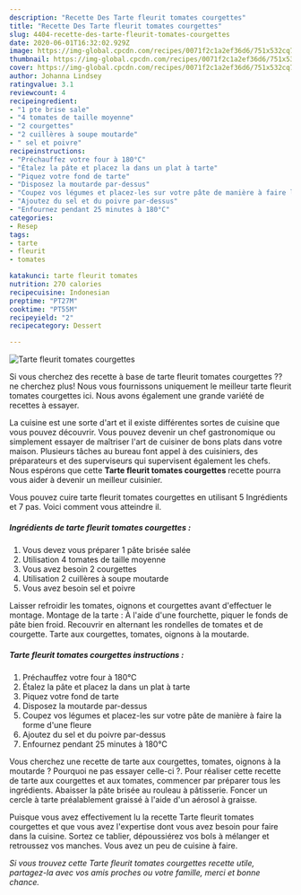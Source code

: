 ```yaml
---
description: "Recette Des Tarte fleurit tomates courgettes"
title: "Recette Des Tarte fleurit tomates courgettes"
slug: 4404-recette-des-tarte-fleurit-tomates-courgettes
date: 2020-06-01T16:32:02.929Z
image: https://img-global.cpcdn.com/recipes/0071f2c1a2ef36d6/751x532cq70/tarte-fleurit-tomates-courgettes-photo-principale-de-la-recette.jpg
thumbnail: https://img-global.cpcdn.com/recipes/0071f2c1a2ef36d6/751x532cq70/tarte-fleurit-tomates-courgettes-photo-principale-de-la-recette.jpg
cover: https://img-global.cpcdn.com/recipes/0071f2c1a2ef36d6/751x532cq70/tarte-fleurit-tomates-courgettes-photo-principale-de-la-recette.jpg
author: Johanna Lindsey
ratingvalue: 3.1
reviewcount: 4
recipeingredient:
- "1 pte brise sale"
- "4 tomates de taille moyenne"
- "2 courgettes"
- "2 cuillères à soupe moutarde"
- " sel et poivre"
recipeinstructions:
- "Préchauffez votre four à 180°C"
- "Étalez la pâte et placez la dans un plat à tarte"
- "Piquez votre fond de tarte"
- "Disposez la moutarde par-dessus"
- "Coupez vos légumes et placez-les sur votre pâte de manière à faire la forme d&#39;une fleure"
- "Ajoutez du sel et du poivre par-dessus"
- "Enfournez pendant 25 minutes à 180°C"
categories:
- Resep
tags:
- tarte
- fleurit
- tomates

katakunci: tarte fleurit tomates 
nutrition: 270 calories
recipecuisine: Indonesian
preptime: "PT27M"
cooktime: "PT55M"
recipeyield: "2"
recipecategory: Dessert

---
```



![Tarte fleurit tomates courgettes](https://img-global.cpcdn.com/recipes/0071f2c1a2ef36d6/751x532cq70/tarte-fleurit-tomates-courgettes-photo-principale-de-la-recette.jpg)

Si vous cherchez des recette à base de tarte fleurit tomates courgettes ?? ne cherchez plus! Nous vous fournissons uniquement le meilleur tarte fleurit tomates courgettes ici. Nous avons également une grande variété de recettes à essayer.

La cuisine est une sorte d'art et il existe différentes sortes de cuisine que vous pouvez découvrir. Vous pouvez devenir un chef gastronomique ou simplement essayer de maîtriser l'art de cuisiner de bons plats dans votre maison. Plusieurs tâches au bureau font appel à des cuisiniers, des préparateurs et des superviseurs qui supervisent également les chefs. Nous espérons que cette <strong> Tarte fleurit tomates courgettes </strong> recette pourra vous aider à devenir un meilleur cuisinier.

<!--inarticleads1-->

Vous pouvez cuire tarte fleurit tomates courgettes en utilisant 5 Ingrédients et 7 pas. Voici comment vous atteindre il.

##### Ingrédients de tarte fleurit tomates courgettes :

1. Vous devez vous préparer 1 pâte brisée salée
1. Utilisation 4 tomates de taille moyenne
1. Vous avez besoin 2 courgettes
1. Utilisation 2 cuillères à soupe moutarde
1. Vous avez besoin  sel et poivre


Laisser refroidir les tomates, oignons et courgettes avant d&#39;effectuer le montage. Montage de la tarte : À l&#39;aide d&#39;une fourchette, piquer le fonds de pâte bien froid. Recouvrir en alternant les rondelles de tomates et de courgette. Tarte aux courgettes, tomates, oignons à la moutarde. 

<!--inarticleads2-->

##### Tarte fleurit tomates courgettes instructions :

1. Préchauffez votre four à 180°C
1. Étalez la pâte et placez la dans un plat à tarte
1. Piquez votre fond de tarte
1. Disposez la moutarde par-dessus
1. Coupez vos légumes et placez-les sur votre pâte de manière à faire la forme d&#39;une fleure
1. Ajoutez du sel et du poivre par-dessus
1. Enfournez pendant 25 minutes à 180°C


Vous cherchez une recette de tarte aux courgettes, tomates, oignons à la moutarde ? Pourquoi ne pas essayer celle-ci ?. Pour réaliser cette recette de tarte aux courgettes et aux tomates, commencer par préparer tous les ingrédients. Abaisser la pâte brisée au rouleau à pâtisserie. Foncer un cercle à tarte préalablement graissé à l&#39;aide d&#39;un aérosol à graisse. 

<!--inarticleads1-->

<p>
Puisque vous avez effectivement lu la recette Tarte fleurit tomates courgettes et que vous avez l'expertise dont vous avez besoin pour faire dans la cuisine. Sortez ce tablier, dépoussiérez vos bols à mélanger et retroussez vos manches. Vous avez un peu de cuisine à faire.
</p>

<p>
<i>Si vous trouvez cette Tarte fleurit tomates courgettes recette utile, partagez-la avec vos amis proches ou votre famille, merci et bonne chance.</i>
</p>

